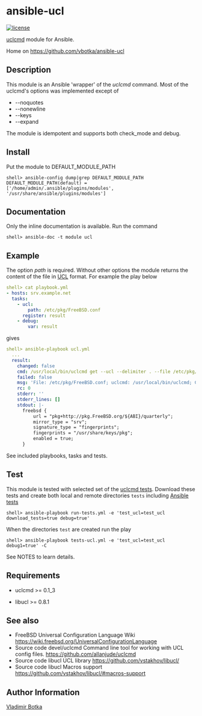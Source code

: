ansible-ucl
===========

[![license](https://img.shields.io/badge/license-BSD-red.svg)](https://www.freebsd.org/doc/en/articles/bsdl-gpl/article.html)

[uclcmd](https://github.com/allanjude/uclcmd) module for Ansible.

Home on https://github.com/vbotka/ansible-ucl


Description
-----------

This module is an Ansible 'wrapper' of the *uclcmd* command. Most of the
uclcmd's options was implemented except of

* --noquotes
* --nonewline
* --keys
* --expand

The module is idempotent and supports both check_mode and debug.


Install
-------

Put the module to DEFAULT_MODULE_PATH

```
shell> ansible-config dump|grep DEFAULT_MODULE_PATH
DEFAULT_MODULE_PATH(default) = ['/home/admin/.ansible/plugins/modules', '/usr/share/ansible/plugins/modules']
```


Documentation
-------------

Only the inline documentation is available. Run the command

```
shell> ansible-doc -t module ucl
```


Example
-------

The option *path* is required. Without other options the module
returns the content of the file in
[UCL](https://wiki.freebsd.org/UniversalConfigurationLanguage)
format. For example the play below

```yaml
shell> cat playbook.yml
- hosts: srv.example.net
  tasks:
    - ucl:
        path: /etc/pkg/FreeBSD.conf
      register: result
    - debug:
        var: result
```

gives

```yaml
shell> ansible-playbook ucl.yml
  ...
  result:
    changed: false
    cmd: /usr/local/bin/uclcmd get --ucl --delimiter . --file /etc/pkg/FreeBSD.conf .
    failed: false
    msg: 'File: /etc/pkg/FreeBSD.conf; uclcmd: /usr/local/bin/uclcmd; Command get executed.'
    rc: 0
    stderr: ''
    stderr_lines: []
    stdout: |-
      freebsd {
          url = "pkg+http://pkg.FreeBSD.org/${ABI}/quarterly";
          mirror_type = "srv";
          signature_type = "fingerprints";
          fingerprints = "/usr/share/keys/pkg";
          enabled = true;
      }
```

See included playbooks, tasks and tests.


Test
----

This module is tested with selected set of the [uclcmd
tests](https://github.com/allanjude/uclcmd/tree/master/tests). Download
these tests and create both local and remote directories ``tests``
including [Ansible tests](https://github.com/vbotka/ansible-ucl/tree/master/tests.ansible)

```
shell> ansible-playbook run-tests.yml -e 'test_ucl=test_ucl download_tests=true debug=true'
```

When the directories ``test`` are created run the play

```
shell> ansible-playbook tests-ucl.yml -e 'test_ucl=test_ucl debug1=true' -C
```

See NOTES to learn details.


Requirements
------------

* uclcmd >= 0.1_3

* libucl >= 0.8.1


See also
--------

* FreeBSD Universal Configuration Language
     Wiki
     https://wiki.freebsd.org/UniversalConfigurationLanguage
* Source code devel/uclcmd
     Command line tool for working with UCL config files.
     https://github.com/allanjude/uclcmd
* Source code libucl
     UCL library
     https://github.com/vstakhov/libucl/
* Source code libucl
     Macros support
     https://github.com/vstakhov/libucl/#macros-support


Author Information
------------------

[Vladimir Botka](https://botka.link)
